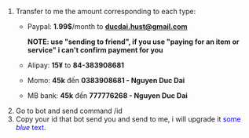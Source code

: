 1. Transfer to me the amount corresponding to each type:
    - Paypal: **1.99$**/month to **ducdai.hust@gmail.com**

      **NOTE: use "sending to friend", if you use "paying for an item or service" i can't confirm payment for you**
    - Alipay: **15¥** to **84-383908681**
    - Momo: **45k** đến **0383908681 - Nguyen Duc Dai**
    - MB bank: **45k** đến **777776268 - Nguyen Duc Dai**
1. Go to bot and send command /id
2. Copy your id that bot send you and send to me, i will upgrade it
<span style="color:blue">some *blue* text</span>.
